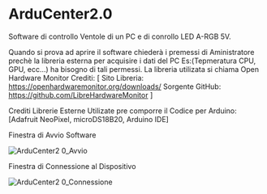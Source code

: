 # ArduCenter2.0
Software di controllo Ventole di un PC e di conrollo LED A-RGB 5V.

Quando si prova ad aprire il software chiederà i premessi di Aministratore prechè la libreria esterna per acquisire i dati del PC Es:(Tepmeratura CPU, GPU, ecc...)
ha bisogno di tali permessi.
La libreria utilizata si chiama  Open Hardware Monitor
Crediti:
[
Sito Libreria: https://openhardwaremonitor.org/downloads/
Sorgente GitHub: https://github.com/LibreHardwareMonitor
]

Crediti Librerie Esterne Utilizate pre comporre il Codice per Arduino: [Adafruit NeoPixel, microDS18B20, Arduino IDE]


Finestra di Avvio Software

![ArduCenter2 0_Avvio](https://user-images.githubusercontent.com/76437833/224063211-2411060d-9eef-476a-abdc-ca90b421d452.png)

Finestra di Connessione al Dispositivo

![ArduCenter2 0_Connessione](https://user-images.githubusercontent.com/76437833/224063541-fcd56d87-a176-4f67-8fda-28826c737e24.png)

